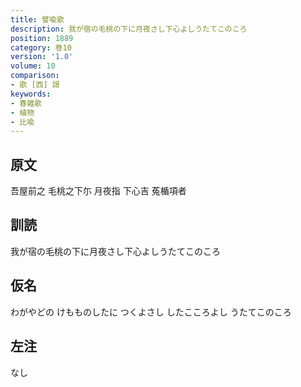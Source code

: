 ```yaml
---
title: 譬喩歌
description: 我が宿の毛桃の下に月夜さし下心よしうたてこのころ
position: 1889
category: 巻10
version: '1.0'
volume: 10
comparison:
- 歌 [西] 謌
keywords:
- 春雑歌
- 植物
- 比喩
---
```


## 原文

吾屋前之 毛桃之下尓 月夜指 下心吉 菟楯項者

## 訓読

我が宿の毛桃の下に月夜さし下心よしうたてこのころ

## 仮名

わがやどの けもものしたに つくよさし したこころよし うたてこのころ

## 左注

なし

